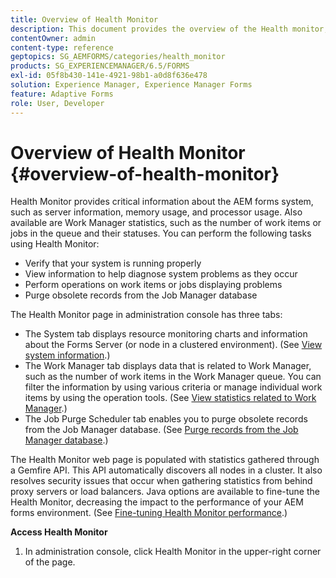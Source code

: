 ```yaml
---
title: Overview of Health Monitor
description: This document provides the overview of the Health monitor, and details about how you can access it.
contentOwner: admin
content-type: reference
geptopics: SG_AEMFORMS/categories/health_monitor
products: SG_EXPERIENCEMANAGER/6.5/FORMS
exl-id: 05f8b430-141e-4921-98b1-a0d8f636e478
solution: Experience Manager, Experience Manager Forms
feature: Adaptive Forms
role: User, Developer
---
```

# Overview of Health Monitor {#overview-of-health-monitor}

Health Monitor provides critical information about the AEM forms system, such as server information, memory usage, and processor usage. Also available are Work Manager statistics, such as the number of work items or jobs in the queue and their statuses. You can perform the following tasks using Health Monitor:

* Verify that your system is running properly
* View information to help diagnose system problems as they occur
* Perform operations on work items or jobs displaying problems
* Purge obsolete records from the Job Manager database

The Health Monitor page in administration console has three tabs:

* The System tab displays resource monitoring charts and information about the Forms Server (or node in a clustered environment). (See [View system information](/help/forms/using/admin-help/view-system-information.md#view-system-information).)
* The Work Manager tab displays data that is related to Work Manager, such as the number of work items in the Work Manager queue. You can filter the information by using various criteria or manage individual work items by using the operation tools. (See [View statistics related to Work Manager](/help/forms/using/admin-help/view-statistics-related-manager.md#view-statistics-related-to-work-manager).)
* The Job Purge Scheduler tab enables you to purge obsolete records from the Job Manager database. (See [Purge records from the Job Manager database](/help/forms/using/admin-help/purge-records-job-manager-database.md#purge-records-from-the-job-manager-database).)

The Health Monitor web page is populated with statistics gathered through a Gemfire API. This API automatically discovers all nodes in a cluster. It also resolves security issues that occur when gathering statistics from behind proxy servers or load balancers. Java options are available to fine-tune the Health Monitor, decreasing the impact to the performance of your AEM forms environment. (See [Fine-tuning Health Monitor performance](/help/forms/using/admin-help/fine-tuning-health-monitor-performance.md#fine-tuning-health-monitor-performance).)

**Access Health Monitor**

1. In administration console, click Health Monitor in the upper-right corner of the page.
